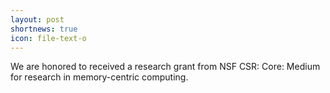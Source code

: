 ```yaml
---
layout: post
shortnews: true
icon: file-text-o
---
```


We are honored to received a research grant from NSF CSR: Core: Medium for research in memory-centric computing. 

